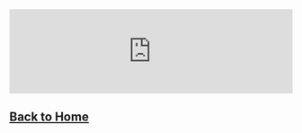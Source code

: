 <iframe src="https://docs.google.com/forms/d/e/1FAIpQLSd6GJvJ0PFQs6O3i7N_V18wQ4N-m2IUxoRtJJXX4h4p57TvoQ/viewform?embedded=true" width="100%" height="auto" frameborder="0" marginheight="0" marginwidth="0">Loading...</iframe>

## [Back to Home](https://skiptheboringstuff.com)
